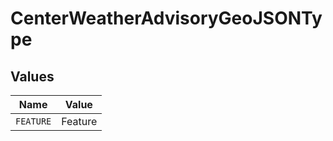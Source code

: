 # CenterWeatherAdvisoryGeoJSONType


## Values

| Name      | Value     |
| --------- | --------- |
| `FEATURE` | Feature   |